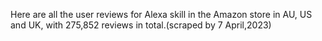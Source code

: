 Here are all the user reviews for Alexa skill in the Amazon store in AU, US and UK, with 275,852 reviews in total.(scraped by 7 April,2023)
